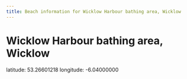 ```yaml
---
title: Beach information for Wicklow Harbour bathing area, Wicklow
---
```

# Wicklow Harbour bathing area, Wicklow 

<div class="location-info">latitude: 53.26601218 longitude: -6.04000000</div>
<div></div>